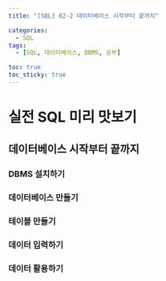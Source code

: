 ```yaml
---
title: "[SQL] 02-2 데이터베이스 시작부터 끝까지"

categories: 
  - SQL
tags:
  - [SQL, 데이터베이스, DBMS, 공부]

toc: true
toc_sticky: true
---
```


# 실전 SQL 미리 맛보기

## 데이터베이스 시작부터 끝까지



### DBMS 설치하기



### 데이터베이스 만들기



### 테이블 만들기



### 데이터 입력하기



### 데이터 활용하기